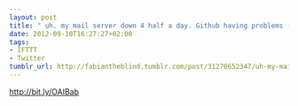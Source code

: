 ```yaml
---
layout: post
title: " uh. my mail server down 4 half a day. Github having problems ( https://t.co/dJzx3aKm"
date: 2012-09-10T16:27:27+02:00
tags:
- IFTTT
- Twitter
tumblr_url: http://fabiantheblind.tumblr.com/post/31270652347/uh-my-mail-server-down-4-half-a-day-github-having
---
```

http://bit.ly/OAIBab
